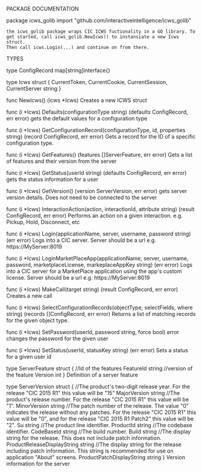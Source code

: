 PACKAGE DOCUMENTATION

package icws_golib
    import "github.com/interactiveintelligence/icws_golib"

    the icws_golib package wraps CIC ICWS fuctionality in a GO library. To
    get started, call icws_golib.NewIcws() to instansiate a new Icws struct.
    Then call icws.Login(...) and continue on from there.


TYPES

type ConfigRecord map[string]interface{}



type Icws struct {
    CurrentToken, CurrentCookie, CurrentSession, CurrentServer string
}


func NewIcws() (icws *Icws)
    Creates a new ICWS struct


func (i *Icws) Defaults(configurationType string) (defaults ConfigRecord, err error)
    gets the default values for a configuration type

func (i *Icws) GetConfigurationRecord(configurationType, id, properties string) (record ConfigRecord, err error)
    Gets a record for the ID of a specific configuration type.

func (i *Icws) GetFeatures() (features []ServerFeature, err error)
    Gets a list of features and their version from the server

func (i *Icws) GetStatus(userId string) (defaults ConfigRecord, err error)
    gets the status information for a user

func (i *Icws) GetVersion() (version ServerVersion, err error)
    gets server version details. Does not need to be connected to the server

func (i *Icws) InteractionAction(action, interactionId, attribute string) (result ConfigRecord, err error)
    Performs an action on a given interaction. e.g. Pickup, Hold,
    Disconnect, etc

func (i *Icws) Login(applicationName, server, username, password string) (err error)
    Logs into a CIC server. Server should be a url e.g.
    https://MyServer:8019

func (i *Icws) LoginMarketPlaceApp(applicationName, server, username, password, marketplaceLicense, markeplaceAppKey string) (err error)
    Logs into a CIC server for a MarketPlace application using the app's
    custom license. Server should be a url e.g. https://MyServer:8019

func (i *Icws) MakeCall(target string) (result ConfigRecord, err error)
    Creates a new call

func (i *Icws) SelectConfigurationRecords(objectType, selectFields, where string) (records []ConfigRecord, err error)
    Returns a list of matching records for the given object type.

func (i *Icws) SetPassword(userId, password string, force bool) error
    changes the password for the given user

func (i *Icws) SetStatus(userId, statusKey string) (err error)
    Sets a status for a given user id


type ServerFeature struct {
    //Id of the features
    FeatureId string
    //version of the feature
    Version int
}
    Definition of a server feature



type ServerVersion struct {
    //The product's two-digit release year. For the release "CIC 2015 R1" this value will be "15"
    MajorVersion string
    //The product's release number. For the release "CIC 2015 R1" this value will be "1".
    MinorVersion string
    //The patch number of the release. The value "0" indicates the release without any patches. For the release "CIC 2015 R1" this value will be "0", and for the release "CIC 2015 R1 Patch2" this value will be "2".
    Su string
    //The product line identifier.
    ProductId string
    //The codebase identifier.
    CodeBaseId string
    //The build number.
    Build string
    //The display string for the release. This does not include patch information.
    ProductReleaseDisplayString string
    //The display string for the release including patch information. This string is recommended for use on application "About" screens.
    ProductPatchDisplayString string
}
    Version information for the server




